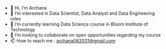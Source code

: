 - 👋 Hi, I’m Archana
- 👀 I’m interested in Data Scientist, Data Analyst and Data Engineering roles
- 🌱 I’m currently learning Data Science course in Bloom Institute of Technology
- 💞️ I’m looking to collaborate on open opportunities regarding my course
- 📫 How to reach me : archana062031@gmail.com

<!---
archana062031/archana062031 is a ✨ special ✨ repository because its `README.md` (this file) appears on your GitHub profile.
You can click the Preview link to take a look at your changes.
--->
